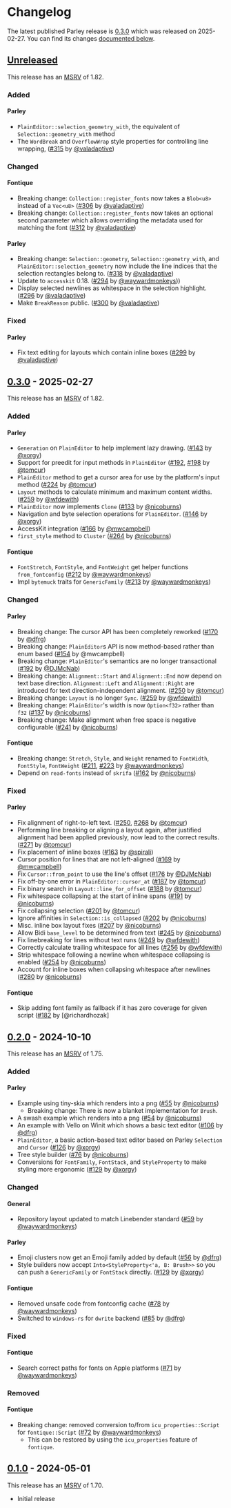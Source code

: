 <!-- Instructions

This changelog follows the patterns described here: <https://keepachangelog.com/en/>.

Subheadings to categorize changes are `added, changed, deprecated, removed, fixed, security`.

-->

# Changelog

The latest published Parley release is [0.3.0](#030---2025-02-27) which was released on 2025-02-27.
You can find its changes [documented below](#030---2025-02-27).

## [Unreleased]

This release has an [MSRV] of 1.82.

### Added

#### Parley

- `PlainEditor::selection_geometry_with`, the equivalent of `Selection::geometry_with` method
- The `WordBreak` and `OverflowWrap` style properties for controlling line wrapping, ([#315][] by [@valadaptive][])

### Changed

#### Fontique

- Breaking change: `Collection::register_fonts` now takes a `Blob<u8>` instead of a `Vec<u8>` ([#306][] by [@valadaptive][])
- Breaking change: `Collection::register_fonts` now takes an optional second parameter which allows overriding the metadata
  used for matching the font ([#312][] by [@valadaptive][])

#### Parley

- Breaking change: `Selection::geometry`, `Selection::geometry_with`, and `PlainEditor::selection_geometry` now include
  the line indices that the selection rectangles belong to. ([#318][] by [@valadaptive][])
- Update to `accesskit` 0.18. ([#294][] by [@waywardmonkeys][]))
- Display selected newlines as whitespace in the selection highlight. ([#296][] by [@valadaptive][])
- Make `BreakReason` public. ([#300][] by [@valadaptive][])

### Fixed

#### Parley

- Fix text editing for layouts which contain inline boxes ([#299][] by [@valadaptive][])

## [0.3.0] - 2025-02-27

This release has an [MSRV] of 1.82.

### Added

#### Parley

- `Generation` on `PlainEditor` to help implement lazy drawing. ([#143][] by [@xorgy][])
- Support for preedit for input methods in `PlainEditor` ([#192][], [#198][] by [@tomcur][])
- `PlainEditor` method to get a cursor area for use by the platform's input method ([#224][] by [@tomcur][])
- `Layout` methods to calculate minimum and maximum content widths. ([#259][] by [@wfdewith][])
- `PlainEditor` now implements `Clone` ([#133][] by [@nicoburns][])
- Navigation and byte selection operations for `PlainEditor`. ([#146][] by [@xorgy][])
- AccessKit integration ([#166][] by [@mwcampbell][])
- `first_style` method to `Cluster` ([#264][] by [@nicoburns][])

#### Fontique

- `FontStretch`, `FontStyle`, and `FontWeight` get helper functions `from_fontconfig` ([#212][] by [@waywardmonkeys][])
- Impl `bytemuck` traits for `GenericFamily` ([#213][] by [@waywardmonkeys][])

### Changed

#### Parley

- Breaking change: The cursor API has been completely reworked ([#170][] by [@dfrg])
- Breaking change: `PlainEditor`s API is now method-based rather than enum based ([#154][] by @mwcampbell)
- Breaking change: `PlainEditor`'s semantics are no longer transactional ([#192][] by [@DJMcNab][])
- Breaking change: `Alignment::Start` and `Alignment::End` now depend on text base direction.
  `Alignment::Left` and `Alignment::Right` are introduced for text direction-independent alignment. ([#250][] by [@tomcur][])
- Breaking change: `Layout` is no longer `Sync`. ([#259][] by [@wfdewith][])
- Breaking change: `PlainEditor`'s width is now `Option<f32>` rather than `f32` ([#137][] by [@nicoburns])
- Breaking change: Make alignment when free space is negative configurable ([#241][] by [@nicoburns])

#### Fontique

- Breaking change: `Stretch`, `Style`, and `Weight` renamed to `FontWidth`, `FontStyle`, `FontWeight` ([#211][], [#223][] by [@waywardmonkeys][])
- Depend on `read-fonts` instead of `skrifa` ([#162][] by [@nicoburns][])

### Fixed

#### Parley

- Fix alignment of right-to-left text. ([#250][], [#268][] by [@tomcur][])
- Performing line breaking or aligning a layout again, after justified alignment had been applied previously, now lead to the correct results. ([#271][] by [@tomcur][])
- Fix placement of inline boxes ([#163][] by [@spirali][])
- Cursor position for lines that are not left-aligned ([#169][] by [@mwcampbell])
- Fix `Cursor::from_point` to use the line's offset ([#176][] by [@DJMcNab])
- Fix off-by-one error in `PlainEditor::cursor_at` ([#187][] by [@tomcur])
- Fix binary search in `Layout::line_for_offset` ([#188][] by [@tomcur])
- Fix whitespace collapsing at the start of inline spans ([#191][] by [@nicoburns])
- Fix collapsing selection ([#201][] by [@tomcur])
- Ignore affinities in `Selection::is_collapsed` ([#202][] by [@nicoburns])
- Misc. inline box layout fixes ([#207][] by [@nicoburns])
- Allow Bidi `base_level` to be determined from text ([#245][] by [@nicoburns])
- Fix linebreaking for lines without text runs ([#249][] by [@wfdewith])
- Correctly calculate trailing whitespace for all lines ([#256][] by [@wfdewith])
- Strip whitespace following a newline when whitespace collapsing is enabled ([#254][] by [@nicoburns])
- Account for inline boxes when collapsing whitespace after newlines ([#280][] by [@nicoburns])

#### Fontique

- Skip adding font family as fallback if it has zero coverage for given script ([#182][] by [@richardhozak]

## [0.2.0] - 2024-10-10

This release has an [MSRV] of 1.75.

### Added

#### Parley

- Example using tiny-skia which renders into a png ([#55] by [@nicoburns])
    - Breaking change: There is now a blanket implementation for `Brush`.
- A swash example which renders into a png ([#54] by [@nicoburns])
- An example with Vello on Winit which shows a basic text editor ([#106] by [@dfrg])
- `PlainEditor`, a basic action-based text editor based on Parley `Selection` and `Cursor` ([#126] by [@xorgy])
- Tree style builder ([#76] by [@nicoburns])
- Conversions for `FontFamily`, `FontStack`, and `StyleProperty` to make styling more ergonomic ([#129] by [@xorgy])

### Changed

#### General

- Repository layout updated to match Linebender standard ([#59] by [@waywardmonkeys])

#### Parley

- Emoji clusters now get an Emoji family added by default ([#56] by [@dfrg])
- Style builders now accept `Into<StyleProperty<'a, B: Brush>>` so you can push a `GenericFamily` or `FontStack` directly. ([#129] by [@xorgy])

#### Fontique

- Removed unsafe code from fontconfig cache ([#78] by [@waywardmonkeys])
- Switched to `windows-rs` for `dwrite` backend ([#85] by [@dfrg])

### Fixed

#### Fontique

- Search correct paths for fonts on Apple platforms ([#71] by [@waywardmonkeys])

### Removed

#### Fontique

- Breaking change: removed conversion to/from `icu_properties::Script` for `fontique::Script` ([#72] by [@waywardmonkeys])
    - This can be restored by using the `icu_properties` feature of `fontique`.

## [0.1.0] - 2024-05-01

This release has an [MSRV] of 1.70.

- Initial release

[MSRV]: README.md#minimum-supported-rust-version-msrv

[@dfrg]: https://github.com/dfrg
[@DJMcNab]: https://github.com/DJMcNab
[@mwcampbell]: https://github.com/mwcampbell
[@nicoburns]: https://github.com/nicoburns
[@spirali]: https://github.com/spirali
[@tomcur]: https://github.com/tomcur
[@valadaptive]: https://github.com/valadaptive
[@waywardmonkeys]: https://github.com/waywardmonkeys
[@wfdewith]: https://github.com/wfdewith
[@xorgy]: https://github.com/xorgy

[#54]: https://github.com/linebender/parley/pull/54
[#55]: https://github.com/linebender/parley/pull/55
[#56]: https://github.com/linebender/parley/pull/56
[#59]: https://github.com/linebender/parley/pull/59
[#71]: https://github.com/linebender/parley/pull/71
[#72]: https://github.com/linebender/parley/pull/72
[#76]: https://github.com/linebender/parley/pull/76
[#78]: https://github.com/linebender/parley/pull/78
[#85]: https://github.com/linebender/parley/pull/85
[#106]: https://github.com/linebender/parley/pull/106
[#126]: https://github.com/linebender/parley/pull/126
[#129]: https://github.com/linebender/parley/pull/129
[#133]: https://github.com/linebender/parley/pull/133
[#137]: https://github.com/linebender/parley/pull/137
[#143]: https://github.com/linebender/parley/pull/143
[#146]: https://github.com/linebender/parley/pull/146
[#154]: https://github.com/linebender/parley/pull/154
[#162]: https://github.com/linebender/parley/pull/162
[#163]: https://github.com/linebender/parley/pull/163
[#166]: https://github.com/linebender/parley/pull/166
[#169]: https://github.com/linebender/parley/pull/169
[#170]: https://github.com/linebender/parley/pull/170
[#176]: https://github.com/linebender/parley/pull/176
[#182]: https://github.com/linebender/parley/pull/182
[#187]: https://github.com/linebender/parley/pull/187
[#188]: https://github.com/linebender/parley/pull/188
[#191]: https://github.com/linebender/parley/pull/191
[#192]: https://github.com/linebender/parley/pull/192
[#194]: https://github.com/linebender/parley/pull/194
[#198]: https://github.com/linebender/parley/pull/198
[#201]: https://github.com/linebender/parley/pull/201
[#202]: https://github.com/linebender/parley/pull/202
[#207]: https://github.com/linebender/parley/pull/207
[#211]: https://github.com/linebender/parley/pull/211
[#212]: https://github.com/linebender/parley/pull/212
[#213]: https://github.com/linebender/parley/pull/213
[#223]: https://github.com/linebender/parley/pull/223
[#224]: https://github.com/linebender/parley/pull/224
[#241]: https://github.com/linebender/parley/pull/241
[#245]: https://github.com/linebender/parley/pull/245
[#249]: https://github.com/linebender/parley/pull/249
[#250]: https://github.com/linebender/parley/pull/250
[#254]: https://github.com/linebender/parley/pull/254
[#256]: https://github.com/linebender/parley/pull/256
[#259]: https://github.com/linebender/parley/pull/259
[#264]: https://github.com/linebender/parley/pull/264
[#268]: https://github.com/linebender/parley/pull/268
[#271]: https://github.com/linebender/parley/pull/271
[#280]: https://github.com/linebender/parley/pull/280
[#294]: https://github.com/linebender/parley/pull/294
[#296]: https://github.com/linebender/parley/pull/296
[#299]: https://github.com/linebender/parley/pull/299
[#300]: https://github.com/linebender/parley/pull/300
[#306]: https://github.com/linebender/parley/pull/306
[#312]: https://github.com/linebender/parley/pull/312
[#315]: https://github.com/linebender/parley/pull/315
[#318]: https://github.com/linebender/parley/pull/318

[Unreleased]: https://github.com/linebender/parley/compare/v0.3.0...HEAD
[0.3.0]: https://github.com/linebender/parley/releases/tag/v0.3.0
[0.2.0]: https://github.com/linebender/parley/releases/tag/v0.2.0
[0.1.0]: https://github.com/linebender/parley/releases/tag/v0.1.0
